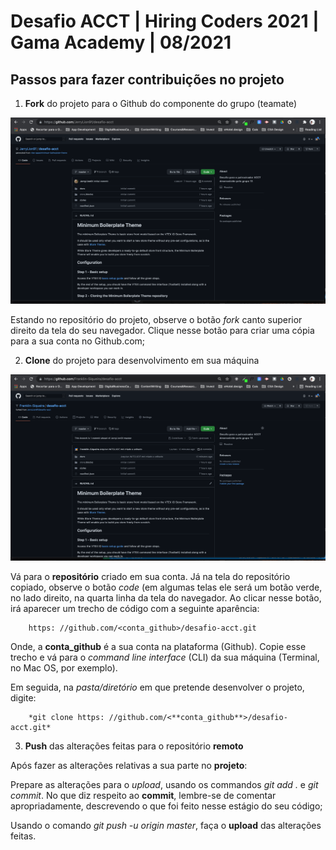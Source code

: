 # Desafio ACCT | Hiring Coders 2021 | Gama Academy | 08/2021

## Passos para fazer contribuições no projeto

1. **Fork** do projeto para o Github do componente do grupo (teamate)

![screenshot 00](img/screenshot_00.png)

Estando no repositório do projeto, observe o botão *fork* canto superior direito da tela do seu navegador. Clique nesse botão para criar uma cópia para a sua conta no Github.com;

2. **Clone** do projeto para desenvolvimento em sua máquina

![screenshot 01](img/screenshot_01.png)

Vá para o **repositório** criado em sua conta. Já na tela do repositório copiado, observe o botão *code* (em algumas telas ele será um botão verde, no lado direito, na quarta linha da tela do navegador. Ao clicar nesse botão, irá aparecer um trecho de código com a seguinte aparência:

        https: //github.com/<conta_github>/desafio-acct.git

Onde, a **conta_github** é a sua conta na plataforma (Github). Copie esse trecho e vá para o *command line interface* (CLI) da sua máquina (Terminal, no Mac OS, por exemplo).

Em seguida, na *pasta/diretório* em que pretende desenvolver o projeto, digite:
    
        *git clone https: //github.com/<**conta_github**>/desafio-acct.git*

3. **Push** das alterações feitas para o repositório **remoto**

Após fazer as alterações relativas a sua parte no **projeto**:

Prepare as alterações para o *upload*, usando os commandos *git add .* e *git commit*. No que diz respeito ao **commit**, lembre-se de comentar apropriadamente, descrevendo o que foi feito nesse estágio do seu código;

Usando o comando *git push -u origin master*, faça o **upload** das alterações feitas.